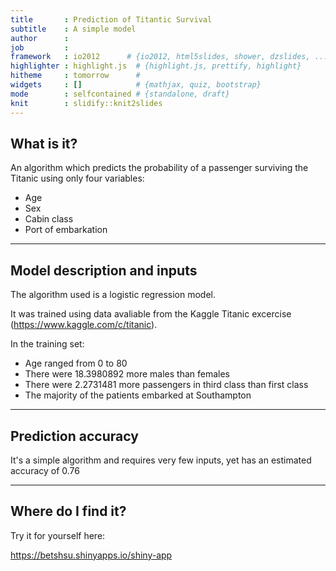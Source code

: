 ```yaml
---
title       : Prediction of Titantic Survival
subtitle    : A simple model
author      :
job         :
framework   : io2012      # {io2012, html5slides, shower, dzslides, ...}
highlighter : highlight.js  # {highlight.js, prettify, highlight}
hitheme     : tomorrow      # 
widgets     : []            # {mathjax, quiz, bootstrap}
mode        : selfcontained # {standalone, draft}
knit        : slidify::knit2slides
---
```


## What is it?

An algorithm which predicts the probability of a passenger surviving the Titanic using only 
four variables:
* Age
* Sex
* Cabin class
* Port of embarkation

---

## Model description and inputs

The algorithm used is a logistic regression model.  

It was trained using data avaliable from the Kaggle Titanic excercise (https://www.kaggle.com/c/titanic).

In the training set:
* Age ranged from 0 to 80
* There were 18.3980892 more males than females
* There were 2.2731481 more passengers in third class than first class
* The majority of the patients embarked at Southampton

---

## Prediction accuracy

It's a simple algorithm and requires very few inputs, yet has an estimated accuracy of 0.76

---

## Where do I find it?

Try it for yourself here:

https://betshsu.shinyapps.io/shiny-app



